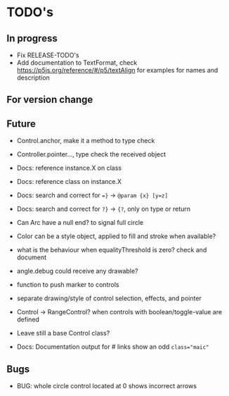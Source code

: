 TODO's
======


In progress
-----------
+ Fix RELEASE-TODO's
+ Add documentation to TextFormat, check https://p5js.org/reference/#/p5/textAlign for examples for names and description



For version change
------------------



Future
------
+ Control.anchor, make it a method to type check
+ Controller.pointer..., type check the received object
+ Docs: reference instance.X on class
+ Docs: reference class on instance.X
+ Docs: search and correct for `=}` -> `@param {x} [y=z]`
+ Docs: search and correct for `?}` -> `{?`, only on type or return

+ Can Arc have a null end? to signal full circle

+ Color can be a style object, applied to fill and stroke when available?

+ what is the behaviour when equalityThreshold is zero? check and document

+ angle.debug could receive any drawable?

+ function to push marker to controls

+ separate drawing/style of control selection, effects, and pointer

+ Control -> RangeControl? when controls with boolean/toggle-value are defined
+ Leave still a base Control class?

+ Docs: Documentation output for # links show an odd `class="maic"`


Bugs
----
+ BUG: whole circle control located at 0 shows incorrect arrows
